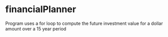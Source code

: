# financialPlanner
Program uses a for loop to compute the future investment value for a dollar amount over a 15 year period
